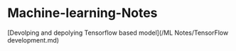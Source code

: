 # Machine-learning-Notes

[Devolping and depolying Tensorflow based model](/ML Notes/TensorFlow development.md)
